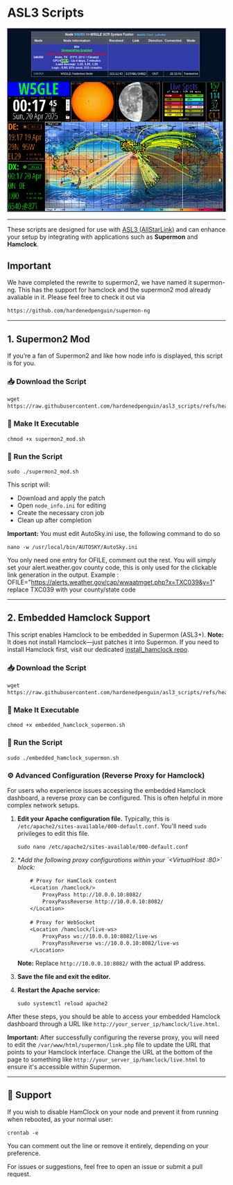 # ASL3 Scripts

![Supermon2 with Embedded Hamclock](https://github.com/hardenedpenguin/asl3_scripts/blob/main/supermon2_mod%2Bhamclock.png)

---
These scripts are designed for use with [ASL3 (AllStarLink)](https://www.allstarlink.org/) and can enhance your setup by integrating with applications such as **Supermon** and **Hamclock**.

## Important

We have completed the rewrite to supermon2, we have named it supermon-ng. This has the support for hamclock and the supermon2 mod already avaliable in it. Please feel free to check it out via
```bash
https://github.com/hardenedpenguin/supermon-ng
```
---
## 1. Supermon2 Mod

If you’re a fan of Supermon2 and like how node info is displayed, this script is for you.

### 📥 Download the Script
```
wget https://raw.githubusercontent.com/hardenedpenguin/asl3_scripts/refs/heads/main/supermon2_mod.sh
```

### 🔧 Make It Executable
```
chmod +x supermon2_mod.sh
```

### 🚀 Run the Script
```
sudo ./supermon2_mod.sh
```

This script will:
- Download and apply the patch
- Open `node_info.ini` for editing
- Create the necessary cron job
- Clean up after completion

**Important:** You must edit AutoSky.ini use, the following command to do so
```
nano -w /usr/local/bin/AUTOSKY/AutoSky.ini
```
You only need one entry for OFILE, comment out the rest. You will simply set your alert.weather.gov county code, this is only used for the clickable link generation in the output.
Example : OFILE="https://alerts.weather.gov/cap/wwaatmget.php?x=TXC039&y=1" replace TXC039 with your county/state code

---

## 2. Embedded Hamclock Support

This script enables Hamclock to be embedded in Supermon (ASL3+). **Note:** It does not install Hamclock—just patches it into Supermon. If you need to install Hamclock first, visit our dedicated [install_hamclock repo](https://github.com/hardenedpenguin/install_hamclock).

### 📥 Download the Script
```
wget https://raw.githubusercontent.com/hardenedpenguin/asl3_scripts/refs/heads/main/embedded_hamclock_supermon.sh
```

### 🔧 Make It Executable
```
chmod +x embedded_hamclock_supermon.sh
```

### 🚀 Run the Script
```
sudo ./embedded_hamclock_supermon.sh
```

### ⚙️ Advanced Configuration (Reverse Proxy for Hamclock)

For users who experience issues accessing the embedded Hamclock dashboard, a reverse proxy can be configured. This is often helpful in more complex network setups.

1.  **Edit your Apache configuration file.** Typically, this is `/etc/apache2/sites-available/000-default.conf`. You'll need `sudo` privileges to edit this file.

    ```
    sudo nano /etc/apache2/sites-available/000-default.conf
    ```

2.  **Add the following proxy configurations within your \`<VirtualHost *:80>\` block:**

    ```
        # Proxy for HamClock content
        <Location /hamclock/>
            ProxyPass http://10.0.0.10:8082/
            ProxyPassReverse http://10.0.0.10:8082/
        </Location>

        # Proxy for WebSocket
        <Location /hamclock/live-ws>
            ProxyPass ws://10.0.0.10:8082/live-ws
            ProxyPassReverse ws://10.0.0.10:8082/live-ws
        </Location>
    ```

    **Note:** Replace `http://10.0.0.10:8082/` with the actual IP address.

3.  **Save the file and exit the editor.**

4.  **Restart the Apache service:**

    ```
    sudo systemctl reload apache2
    ```

After these steps, you should be able to access your embedded Hamclock dashboard through a URL like `http://your_server_ip/hamclock/live.html`.

**Important:** After successfully configuring the reverse proxy, you will need to edit the `/var/www/html/supermon/link.php` file to update the URL that points to your Hamclock interface. Change the URL at the bottom of the page to something like `http://your_server_ip/hamclock/live.html` to ensure it's accessible within Supermon.

---

## 💬 Support

If you wish to disable HamClock on your node and prevent it from running when rebooted, as your normal user:
```
crontab -e
```
You can comment out the line or remove it entirely, depending on your preference.

For issues or suggestions, feel free to open an issue or submit a pull request.
